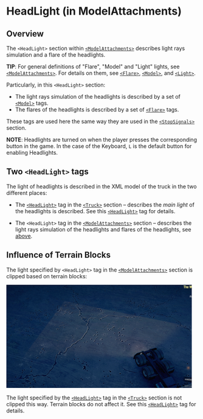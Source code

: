 # HeadLight (in ModelAttachments)

## Overview
The `<HeadLight>` section within [`<ModelAttachments>`][modelattachments] describes light rays simulation and a flare of the headlights.

**TIP**: For general definitions of "Flare", "Model" and "Light" lights, see [`<ModelAttachments>`][modelattachments]. For details on them, see [`<Flare>`][flare], [`<Model>`][model], and [`<Light>`][light]. 

Particularly, in this `<HeadLight>` section:

-   The light rays simulation of the headlights is described by a set of [`<Model>`][model] tags.
-   The flares of the headlights is described by a set of [`<Flare>`][flare] tags. 

These tags are used here the same way they are used in the [`<StopSignals>`][stopsignals] section.

**NOTE**: Headlights are turned on when the player presses the corresponding button in the game. In the case of the Keyboard, `L` is the default button for enabling Headlights.

## Two `<HeadLight>` tags
The light of headlights is described in the XML model of the truck in the two different places:

-   The [`<HeadLight>`][headlight_in_truck] tag in the [`<Truck>`][truck] section – describes the *main light* of the headlights is described. See this [`<HeadLight>`][headlight_in_truck] tag for details.

-   The `<HeadLight>` tag in the [`<ModelAttachments>`][modelattachments] section – describes the light rays simulation of the headlights and flares of the headlights, see [above](#overview).


## Influence of Terrain Blocks
The light specified by `<HeadLight>` tag in the [`<ModelAttachments>`][modelattachments] section is clipped based on terrain blocks:

![clipping of light based on terrain blocks](./media/clipping_of_light_based_on_terrain_blocks.png)

The light specified by the [`<HeadLight>`][headlight_in_truck] tag in the [`<Truck>`][truck] section is not clipped this way. Terrain blocks do not affect it. See this [`<HeadLight>`][headlight_in_truck] tag for details.

[modelattachments]: ./../index.md
[model]: ./../stopsignals/model/index.md
[flare]: ./../stopsignals/flare/index.md
[light]: ./../stopsignals/light/index.md
[stopsignals]: ./../stopsignals/index.md
[truck]: ./../../../truck/index.md
[headlight_in_truck]: ./../../headlight/index.md